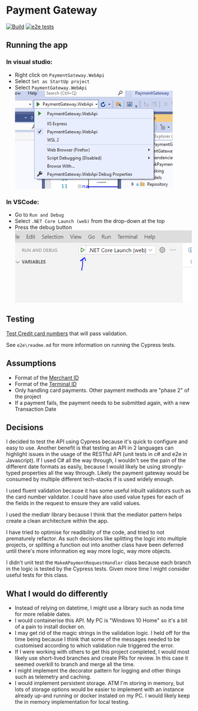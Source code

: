 # Payment Gateway
[![Build](https://github.com/eloisetaylor5693/payment-gateway/actions/workflows/build.yml/badge.svg)](https://github.com/eloisetaylor5693/payment-gateway/actions/workflows/build.yml) [![e2e tests](https://github.com/eloisetaylor5693/payment-gateway/actions/workflows/run-e2e-tests.yml/badge.svg)](https://github.com/eloisetaylor5693/payment-gateway/actions/workflows/run-e2e-tests.yml)

## Running the app

### In visual studio:
- Right click on `PaymentGateway.WebApi`
- Select `Set as StartUp project`
- Select `PaymentGateway.WebApi`      
![running in Visual Studio](documentation\run-in-visual-studio.PNG)



### In VSCode:
- Go to `Run and Debug`
- Select `.NET Core Launch (web)` from the drop-down at the top
- Press the debug button       
![running in VSCode](documentation\run-in-vscode.PNG)
## Testing
[Test Credit card numbers](https://www.paypalobjects.com/en_AU/vhelp/paypalmanager_help/credit_card_numbers.htm) that will pass validation.

See `e2e\readme.md` for more information on running the Cypress tests.

## Assumptions

- Format of the [Merchant ID](https://tidalcommerce.com/learn/merchant-id-number)
- Format of the [Terminal ID](https://www.opayo.co.uk/support/28/36/terminal-id-s)
- Only handling card payments. Other payment methods are "phase 2" of the project
- If a payment fails, the payment needs to be submitted again, with a new Transaction Date

## Decisions

I decided to test the API using Cypress because it's quick to configure and easy to use.  Another benefit is that testing an API in 2 languages can highlight issues in the usage of the RESTful API (unit tests in c# and e2e in Javascript).  If I used C# all the way through, I wouldn't see the pain of the different date formats as easily, because I would likely be using strongly-typed properties all the way through. Likely the payment gateway would be consumed by multiple different tech-stacks if is used widely enough.   

I used fluent validation because it has some useful inbuilt validators such as the card number validator.  I could have also used value types for each of the fields in the request to ensure they are valid values.

I used the mediatr library because I think that the mediator pattern helps create a clean architecture within the app.

I have tried to optimise for readibility of the code, and tried to not prematurely refactor.  As such decisions like splitting the logic into multiple projects, or splitting a function out into another class have been deferred until there's more information eg way more logic, way more objects.     

I didn't unit test the `MakeAPaymentRequestHandler` class because each branch in the logic is tested by the Cypress tests.  Given more time I might consider useful tests for this class.      

## What I would do differently

- Instead of relying on datetime, I might use a library such as noda time for more reliable dates.      
- I would containerise this API.  My PC is "Windows 10 Home" so it's a bit of a pain to install docker on. 
- I may get rid of the magic strings in the validation logic.  I held off for the time being because I think that some of the messages needed to be customised according to which validation rule triggered the error.     
- If I were working with others to get this project completed, I would most likely use short-lived branches and create PRs for review.  In this case it seemed overkill to branch and merge all the time.     
- I might implement the decorator pattern for logging and other things such as telemetry and caching.       
- I would implement persistent storage.  ATM I'm storing in memory, but lots of storage options would be easier to implement with an instance already up-and running or docker instaled on my PC.  I would likely keep the in memory implementation for local testing.       